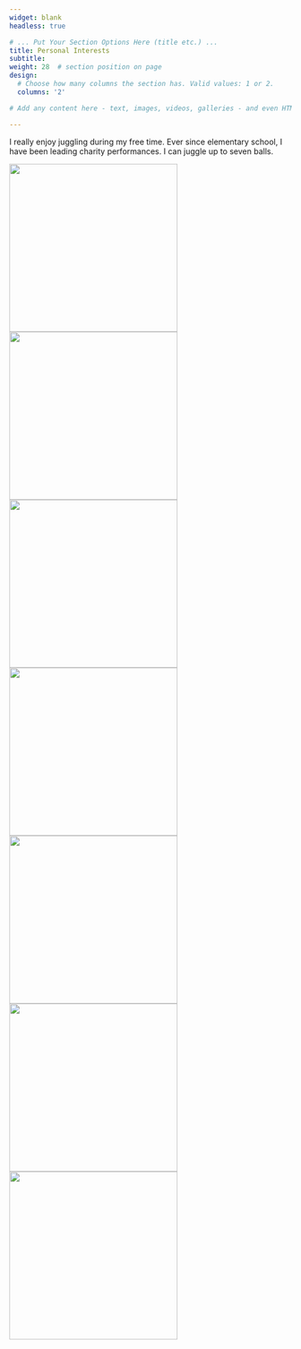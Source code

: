```yaml
---
widget: blank
headless: true

# ... Put Your Section Options Here (title etc.) ...
title: Personal Interests
subtitle:
weight: 28  # section position on page
design:
  # Choose how many columns the section has. Valid values: 1 or 2.
  columns: '2'

# Add any content here - text, images, videos, galleries - and even HTML code!

---
```

<p>I really enjoy juggling during my free time. Ever since elementary school, I have been leading charity performances. I can juggle up to seven balls. </p>

<IMG SRC="uploads/7-ball.gif" width="300" > <IMG SRC="uploads/5-ball.gif" width="300" > <IMG SRC="uploads/ball-spin.gif" width="300" >
<IMG SRC="uploads/blind-juggle.gif" width="300" >
<IMG SRC="uploads/chef.gif" width="300" >
<IMG SRC="uploads/rings.gif" width="300">
<IMG SRC="uploads/yoyo.gif" width="300">

